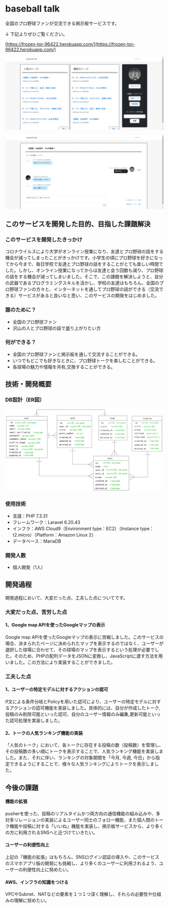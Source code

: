 # baseball talk

全国のプロ野球ファンが交流できる掲示板サービスです。

↓ 下記よりぜひご覧ください。

[https://frozen-tor-96422.herokuapp.com/](https://frozen-tor-96422.herokuapp.com/)

![イメージ画像1](./image-1.png)

![イメージ画像2](./image-2.png)

## このサービスを開発した目的、目指した課題解決

### このサービスを開発したきっかけ

コロナウイルスにより大学がオンライン授業になり、友達とプロ野球の話をする機会が減ってしまったことがきっかけです。小学生の頃にプロ野球を好きになってから今まで、毎日学校で友達とプロ野球の話をすることがとても楽しい時間でした。しかし、オンライン授業になってからは友達と会う回数も減り、プロ野球の話をする機会が減ってしまいました。そこで、この課題を解決しようと、自分の武器であるプログラミングスキルを活かし、学校の友達はもちろん、全国のプロ野球ファンの方々と、インターネットを通してプロ野球の話ができる（交流できる）サービスがあると良いなと思い、このサービスの開発をはじめました。

### 誰のために？

* 全国のプロ野球ファン
* 沢山の人とプロ野球の話で盛り上がりたい方

### 何ができる？

* 全国のプロ野球ファンと掲示板を通して交流することができる。
* いつでもどこでも好きなときに、プロ野球トークを楽しむことができる。
* 各球場の魅力や情報を共有,交換することができる。

## 技術・開発概要

### DB設計（ER図）

![ER図](./ER.png)

### 使用技術

* 言語：PHP 7.3.31
* フレームワーク：Laravel 6.20.43
* インフラ：AWS Cloud9（Environment type：EC2）（Instance type：t2.micro）（Platform：Amazon Linux 2）
* データベース：MariaDB

### 開発人数
* 個人開発（1人）

## 開発過程

開発過程において、大変だった点、工夫した点についてです。

### 大変だった点、苦労した点

#### 1、Google map APIを使ったGoogleマップの表示

Google map APIを使ったGoogleマップの表示に苦戦しました。このサービスの場合、決まられたページに決められたマップを表示するのではなく、ユーザーが選択した球場に合わせて、その球場のマップを表示するという処理が必要でした。そのため、PHPの配列データをJSONに変換し、JavaScriptに渡す方法を用いました。この方法により実装することができました。

### 工夫した点

#### 1、ユーザーの特定モデルに対するアクションの認可

If文による条件分岐とPolicyを用いた認可により、ユーザーの特定モデルに対するアクションの認可機能を実装しました。具体的には、自分が作成したトーク,投稿のみ削除可能といった認可、自分のユーザー情報のみ編集,更新可能といった認可処理を実装しました。

#### 2、トークの人気ランキング機能の実装

「人気のトーク」において、各トークに存在する投稿の数（投稿数）を管理し、その投稿数の多い順にトークを表示することで、人気ランキング機能を実装しました。また、それに伴い、ランキングの対象期間を「今月, 今週, 今日」から指定できるようにすることで、様々な人気ランキングによりトークを表示しました。

## 今後の課題

#### 機能の拡張

pusherを使った、投稿のリアルタイムかつ両方向の通信機能の組み込みや、多対多リレーションの実装によるユーザー同士のフォロー機能、また個人間のトーク機能や投稿に対する「いいね」機能を実装し、掲示板サービスから、より多くの方に利用されるSNSへと近づけていきたい。

#### ユーザーの利便性向上

上記の「機能の拡張」はもちろん、SNSログイン認証の導入や、このサービスのスマホアプリ版の開発にも挑戦し、より多くのユーザーに利用されるよう、ユーザーの利便性向上に努めたい。

#### AWS、インフラの知識をつける

VPCやSubnet、NATなどの要素を１つ１つ深く理解し、それらの必要性や仕組みの理解に努めたい。

